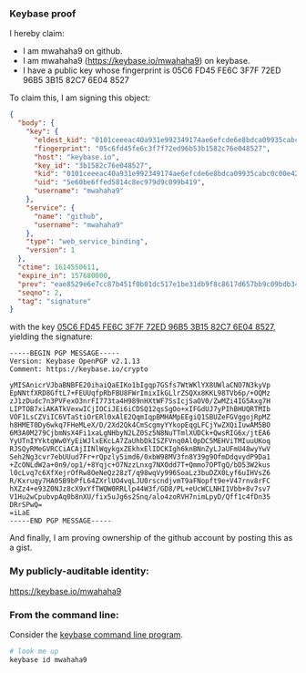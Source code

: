 ### Keybase proof

I hereby claim:

  * I am mwahaha9 on github.
  * I am mwahaha9 (https://keybase.io/mwahaha9) on keybase.
  * I have a public key whose fingerprint is 05C6 FD45 FE6C 3F7F 72ED  96B5 3B15 82C7 6E04 8527

To claim this, I am signing this object:

```json
{
  "body": {
    "key": {
      "eldest_kid": "0101ceeeac40a931e992349174ae6efcde6e8bdca09935cabc0c00e42ae44efb0dc70a",
      "fingerprint": "05c6fd45fe6c3f7f72ed96b53b1582c76e048527",
      "host": "keybase.io",
      "key_id": "3b1582c76e048527",
      "kid": "0101ceeeac40a931e992349174ae6efcde6e8bdca09935cabc0c00e42ae44efb0dc70a",
      "uid": "5e60be6ffed5814c8ec979d9c099b419",
      "username": "mwahaha9"
    },
    "service": {
      "name": "github",
      "username": "mwahaha9"
    },
    "type": "web_service_binding",
    "version": 1
  },
  "ctime": 1614550611,
  "expire_in": 157680000,
  "prev": "eae8529e6e7cc87b451f0b01dc517e1be31db9f8c8617d657bb9c09bdb343a2c",
  "seqno": 2,
  "tag": "signature"
}
```

with the key [05C6 FD45 FE6C 3F7F 72ED  96B5 3B15 82C7 6E04 8527](https://keybase.io/mwahaha9), yielding the signature:

```
-----BEGIN PGP MESSAGE-----
Version: Keybase OpenPGP v2.1.13
Comment: https://keybase.io/crypto

yMISAnicrVJbaBNBFE20ihaiQaEIKo1bIgqp7GSfs7WtWKlYX8UWlaCNO7N3kyVp
EpNNtfXRD8GftL7+FEUUqfpRbFBU8FWrImixIkGLlrZSQXx8KKL98TVb6p/+OQMz
zJ1zDudc7n3PVFexO3nrFI773ta4H989nHXtWF7SsIcjSaOV0/ZwMZi4IG5Axg7H
LIPTOB7xiAKATkVexwICjIOCiJEi6iCDSQ12qsSgOo+xIFGdUJ7yPIhBHUQRTMIb
VOF1LsCZViIC6VTaStiOrERl0xAlE2QqmIqpBMHAMpEEgiQ1SBUZeFGVggojRpMZ
h8HMET0Dy6wkq7FHeMLeX/D/2Xd2Qk4CmScgmyYYkopEqgLFCjYwZXQiIuwAM5BO
6M3A0M279CjbmNsX4Fi1xaLgNHbyN2LZ0Sz5N8NuTTmlXUDCk+QwsRIG6x/jtEA6
YyUTnIYYktqWw0YyEiWJlxEKcLA7ZaUhbDkISZFVnq0Al0pDC5MEHViTMIuuUKoq
RJSQyRMeGVRCCiACAjIINlWqykgxZEkhxElIDCKIgh6knBNnZyLJaUFmU48wyYwV
Seh2Ng3cvr7ebUUud7Fr+rQpzly5imd6/0xbW98MV3fn8Y39g9OfmDdqvydP9Da1
+ZcONLdW2a+0n9/op1/+8Yqjc+O7NzzLnxg7NXOdd7T+Qmmo7OPTgQ/bD53W2kus
l0cLvq7c6XfXejrOfRw8OeNeQz28zT/q98wqVy996SoaLz3buDZX0Lyf6uIHVsZ6
R/Kxruqy7HA05B9bPfL64ZXrlUO4vqLJU0rscndjvmT9aFNopft9e+V47rnv8rFC
hXZz4+e93Z0NJz8cX9xYfTWQW0RRLlp44W3f/GD8/PL+eUcWCLNHI1Vbb+8v7sv7
V1Hu2wCpubvpAq0b8nXU/fix5uJg6s2Snq/alo4zoRVH7nimLpyD/Qff1c4fDn35
DRrSPwQ=
=iLaE
-----END PGP MESSAGE-----

```

And finally, I am proving ownership of the github account by posting this as a gist.

### My publicly-auditable identity:

https://keybase.io/mwahaha9

### From the command line:

Consider the [keybase command line program](https://keybase.io/download).

```bash
# look me up
keybase id mwahaha9
```
